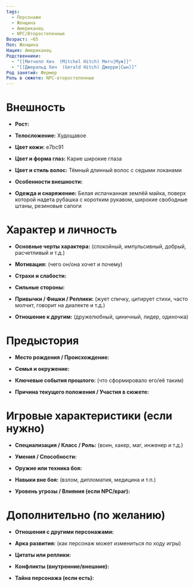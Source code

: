 ```yaml
---
tags:
  - Персонажи
  - Женщина
  - Американец
  - NPC/Второстепенные
Возраст: ~65
Пол: Женщина
Нация: Американец
Родственники:
  - "[[Митчелл Хич  (Mitchel Hitch) Митч|Муж]]"
  - "[[Джеральд Хич  (Gerald Hitch) Джерри|Сын]]"
Род занятий: Фермер
Роль в сюжете: NPC-второстепенные
---
```


# **Внешность**

- **Рост:**
    
- **Телосложение:** Худощавое
    
- **Цвет кожи:** e7bc91
    
- **Цвет и форма глаз:** Карие широкие глаза
    
- **Цвет и стиль волос:** Тёмный длинный волос с седыми локанами
    
- **Особенности внешности:** 
    
- **Одежда и снаряжение:** Белая испачканная землёй майка, поверх которой надета рубашка с коротким рукавом, широкие свободные штаны, резиновые сапоги

# **Характер и личность**

- **Основные черты характера:** (спокойный, импульсивный, добрый, расчетливый и т.д.)
    
- **Мотивация:** (чего он/она хочет и почему)
    
- **Страхи и слабости:** 
    
- **Сильные стороны:**
    
- **Привычки / Фишки / Реплики:** (жует спичку, цитирует стихи, часто молчит, говорит на диалекте и т.д.)
    
- **Отношение к другим:** (дружелюбный, циничный, лидер, одиночка)


# **Предыстория**

- **Место рождения / Происхождение:**
    
- **Семья и окружение:**
    
- **Ключевые события прошлого:** (что сформировало его/её таким)
    
- **Причина текущего положения / Участия в сюжете:**


# **Игровые характеристики (если нужно)**

- **Специализация / Класс / Роль:** (воин, хакер, маг, инженер и т.д.)
    
- **Умения / Способности:**
    
- **Оружие или техника боя:**
    
- **Навыки вне боя:** (взлом, дипломатия, медицина и т.п.)
    
- **Уровень угрозы / Влияния (если NPC/враг):**
    


# **Дополнительно (по желанию)**

- **Отношения с другими персонажами:**
    
- **Арка развития:** (как персонаж может измениться по ходу игры)
    
- **Цитаты или реплики:**
    
- **Конфликты (внутренние/внешние):**
    
- **Тайна персонажа (если есть):**